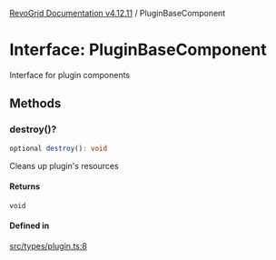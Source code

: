 [RevoGrid Documentation v4.12.11](README.md) / PluginBaseComponent

# Interface: PluginBaseComponent

Interface for plugin components

## Methods

### destroy()?

```ts
optional destroy(): void
```

Cleans up plugin's resources

#### Returns

`void`

#### Defined in

[src/types/plugin.ts:8](https://github.com/revolist/revogrid/blob/6f8df4eb606fcbd6f32b575f3753800c08ad78f6/src/types/plugin.ts#L8)
